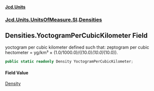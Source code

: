 #### [Jcd.Units](index 'index')
### [Jcd.Units.UnitsOfMeasure.SI](Jcd.Units.UnitsOfMeasure.SI 'Jcd.Units.UnitsOfMeasure.SI').[Densities](Densities 'Jcd.Units.UnitsOfMeasure.SI.Densities')

## Densities.YoctogramPerCubicKilometer Field

yoctogram per cubic kilometer defined such that: zeptogram per cubic hectometer = yg/km³ ×
(1.0/1000.0)/((10.0)*(10.0)*(10.0)).

```csharp
public static readonly Density YoctogramPerCubicKilometer;
```

#### Field Value
[Density](Density 'Jcd.Units.UnitTypes.Density')